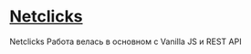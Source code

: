 # [Netclicks](https://navruz-farvardin.github.io/netclicks.github.io/netclicks)
Netclicks
Работа велась в основном с Vanilla JS и REST API
